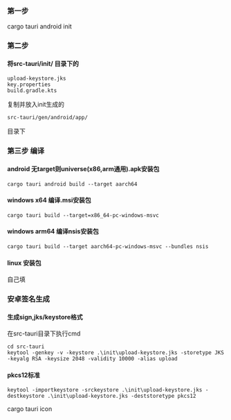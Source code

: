 ### 第一步
cargo tauri android init

### 第二步
#### 将src-tauri/init/ 目录下的
```
upload-keystore.jks
key.properties
build.gradle.kts
```
复制并放入init生成的
```
src-tauri/gen/android/app/
```
目录下

### 第三步 编译
#### android 无target则universe(x86,arm通用).apk安装包
```
cargo tauri android build --target aarch64
```

#### windows x64 编译.msi安装包
```
cargo tauri build --target=x86_64-pc-windows-msvc
```

#### windows arm64 编译nsis安装包
```
cargo tauri build --target aarch64-pc-windows-msvc --bundles nsis
```

#### linux 安装包
自己填


### 安卓签名生成
#### 生成sign,jks/keystore格式
在src-tauri目录下执行cmd
```
cd src-tauri
keytool -genkey -v -keystore .\init\upload-keystore.jks -storetype JKS -keyalg RSA -keysize 2048 -validity 10000 -alias upload
```

#### pkcs12标准
```
keytool -importkeystore -srckeystore .\init\upload-keystore.jks -destkeystore .\init\upload-keystore.jks -deststoretype pkcs12
```
cargo tauri icon